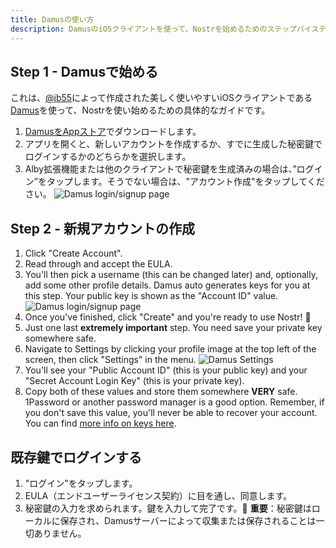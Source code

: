```yaml
---
title: Damusの使い方
description: DamusのiOSクライアントを使って、Nostrを始めるためのステップバイステップ・ガイドを説明します。
---
```


## Step 1 - Damusで始める

これは、[@jb55](https://snort.social/p/npub1xtscya34g58tk0z605fvr788k263gsu6cy9x0mhnm87echrgufzsevkk5s)によって作成された美しく使いやすいiOSクライアントである[Damus](https://damus.io/)を使って、Nostrを使い始めるための具体的なガイドです。

1. [DamusをAppストア](https://apps.apple.com/app/damus/id1628663131)でダウンロードします。
2. アプリを開くと、新しいアカウントを作成するか、すでに生成した秘密鍵でログインするかのどちらかを選択します。
3. Alby拡張機能または他のクライアントで秘密鍵を生成済みの場合は、”ログイン”をタップします。そうでない場合は、"アカウント作成"をタップしてください。
   ![Damus login/signup page](/images/damus-login.webp)

## Step 2 - 新規アカウントの作成

1. Click "Create Account".
2. Read through and accept the EULA.
3. You'll then pick a username (this can be changed later) and, optionally, add some other profile details. Damus auto generates keys for you at this step. Your public key is shown as the "Account ID" value. ![Damus login/signup page](/images/damus-signup.webp)
4. Once you've finished, click "Create" and you're ready to use Nostr! 🤙
5. Just one last **extremely important** step. You need save your private key somewhere safe.
6. Navigate to Settings by clicking your profile image at the top left of the screen, then click "Settings" in the menu. ![Damus Settings](/images/damus-settings.webp)
7. You'll see your "Public Account ID" (this is your public key) and your "Secret Account Login Key" (this is your private key).
8. Copy both of these values and store them somewhere **VERY** safe. 1Password or another password manager is a good option. Remember, if you don't save this value, you'll never be able to recover your account. You can find [more info on keys here](/en/get-started#understanding-keys).

## 既存鍵でログインする

1. "ログイン"をタップします。
2. EULA（エンドユーザーライセンス契約）に目を通し、同意します。
3. 秘密鍵の入力を求められます。鍵を入力して完了です。🤙 **重要**：秘密鍵はローカルに保存され、Damusサーバーによって収集または保存されることは一切ありません。
